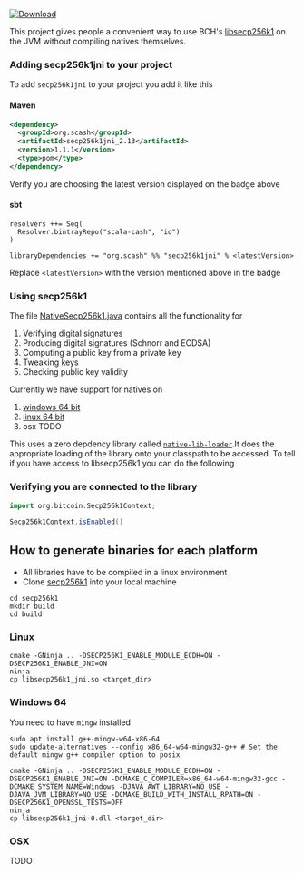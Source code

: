 [ ![Download](https://api.bintray.com/packages/scala-cash/io/secp256k1jni/images/download.svg) ](https://bintray.com/scala-cash/io/secp256k1jni/_latestVersion)

This project gives people a convenient way to use BCH's [libsecp256k1](https://github.com/scala-cash/secp256k1) on the JVM without compiling natives themselves. 

### Adding secp256k1jni to your project

To add `secp256k1jni` to your project you add it like this 

#### Maven 
```xml
<dependency>
  <groupId>org.scash</groupId>
  <artifactId>secp256k1jni_2.13</artifactId>
  <version>1.1.1</version>
  <type>pom</type>
</dependency>
```
Verify you are choosing the latest version displayed on the badge above

#### sbt

```
resolvers ++= Seq(
  Resolver.bintrayRepo("scala-cash", "io")
)

libraryDependencies += "org.scash" %% "secp256k1jni" % <latestVersion>
```

Replace `<latestVersion>` with the version mentioned above in the badge

### Using secp256k1

The file [NativeSecp256k1.java](src/main/java/org/bitcoin/NativeSecp256k1.java) contains all the functionality for 

1. Verifying digital signatures
2. Producing digital signatures (Schnorr and ECDSA)
3. Computing a public key from a private key
4. Tweaking keys
5. Checking public key validity
 

Currently we have support for natives on

1. [windows 64 bit](natives/windows_64)
2. [linux 64 bit](natives/linux_64)
3. osx TODO

This uses a zero depdency library called [`native-lib-loader`](https://github.com/scijava/native-lib-loader).It does the appropriate loading of the library onto your classpath to be accessed. To tell if you have access to libsecp256k1 you can do the following

### Verifying you are connected to the library
```scala
import org.bitcoin.Secp256k1Context;

Secp256k1Context.isEnabled()
```

## How to generate binaries for each platform
- All libraries have to be compiled in a linux environment
- Clone [secp256k1](https://github.com/scala-cash/secp256k1) into your local machine

```
cd secp256k1
mkdir build
cd build
```

### Linux

```
cmake -GNinja .. -DSECP256K1_ENABLE_MODULE_ECDH=ON -DSECP256K1_ENABLE_JNI=ON
ninja
cp libsecp256k1_jni.so <target_dir>
```

### Windows 64
You need to have `mingw` installed
```
sudo apt install g++-mingw-w64-x86-64
sudo update-alternatives --config x86_64-w64-mingw32-g++ # Set the default mingw g++ compiler option to posix
```

```
cmake -GNinja .. -DSECP256K1_ENABLE_MODULE_ECDH=ON -DSECP256K1_ENABLE_JNI=ON -DCMAKE_C_COMPILER=x86_64-w64-mingw32-gcc -DCMAKE_SYSTEM_NAME=Windows -DJAVA_AWT_LIBRARY=NO_USE -DJAVA_JVM_LIBRARY=NO_USE -DCMAKE_BUILD_WITH_INSTALL_RPATH=ON -DSECP256K1_OPENSSL_TESTS=OFF
ninja
cp libsecp256k1_jni-0.dll <target_dir>
```

### OSX

TODO